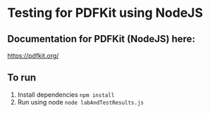 # Testing for PDFKit using NodeJS
## Documentation for PDFKit (NodeJS) here:
https://pdfkit.org/
## To run
1. Install dependencies `npm install`
2. Run using node `node labAndTestResults.js`